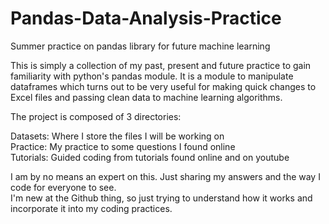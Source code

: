 # Pandas-Data-Analysis-Practice
Summer practice on pandas library for future machine learning

This is simply a collection of my past, present and future practice to gain familiarity with python's pandas module.
It is a module to manipulate dataframes which turns out to be very useful for making quick changes to Excel files 
and passing clean data to machine learning algorithms. 

The project is composed of 3 directories:

Datasets: Where I store the files I will be working on<br/>
Practice: My practice to some questions I found online<br/>
Tutorials: Guided coding from tutorials found online and on youtube<br/>

I am by no means an expert on this. Just sharing my answers and the way I code for everyone to see.<br />
I'm new at the Github thing, so just trying to understand how it works and incorporate it into my coding practices.
